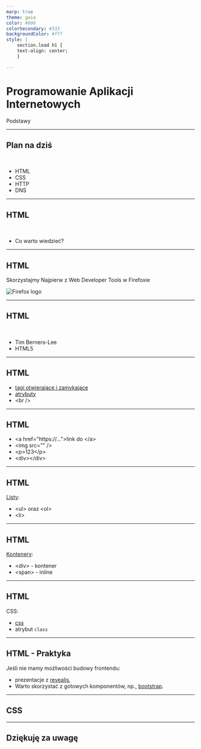 ```yaml
---
marp: true
theme: gaia
color: #000
colorSecondary: #333
backgroundColor: #fff
style: |
    section.lead h1 {
    text-align: center;
    }

---
```

<!-- _class: lead -->
# Programowanie Aplikacji Internetowych

Podstawy

---
<!-- _class: lead -->
## Plan na dziś
<br />

- HTML
- CSS
- HTTP
- DNS


---
<!-- _class: lead -->
## HTML
<br />

- Co warto wiedzieć?

---
<!-- _class: lead -->
## HTML

Skorzystajmy Najpierw z Web Developer Tools w Firefoxie

![Firefox logo](https://upload.wikimedia.org/wikipedia/commons/a/a0/Firefox_logo%2C_2019.svg)

---
<!-- _class: lead -->
## HTML
<br />

- Tim Berners-Lee
- HTML5

---
<!-- _class: lead -->
## HTML

- [tagi otwierające i zamykające](https://www.w3schools.com/html/html_elements.asp)
- [atrybuty](https://www.w3schools.com/html/html_attributes.asp)
- \<br /\>

---
<!-- _class: lead -->
## HTML

- \<a href="https://..."\>link do \</a\>
- \<img src="" /\>
- \<p>123</p\>
- \<div></div\>

---
<!-- _class: lead -->
## HTML

[Listy](https://www.w3schools.com/html/html_lists.asp):

- \<ul\> oraz \<ol\>
- \<li\>

---
<!-- _class: lead -->
## HTML

[Kontenery](https://www.w3schools.com/html/html_blocks.asp):

- \<div\> - kontener
- \<span\> - inline


---
<!-- _class: lead -->
## HTML

CSS:

- [css](https://www.w3schools.com/html/html_css.asp)
- atrybut `class`

---
<!-- _class: lead -->
## HTML - Praktyka

Jeśli nie mamy możliwości budowy frontendu:

- prezentacje z [revealjs](https://revealjs.com/),
- Warto skorzystać z gotowych komponentów, np., [bootstrap](https://getbootstrap.com/docs/5.3/layout/containers/).

---
<!-- _class: lead -->
## CSS

---
<!-- _class: lead -->
## Dziękuję za uwagę
<br />
